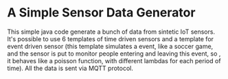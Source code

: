 # A Simple Sensor Data Generator 

This simple java code generate a bunch of data from sintetic IoT sensors. It's possible to use 6 templates of time driven sensors and a template for event driven sensor (this template simulates a event, like a soccer game, and the sensor is put to monitor people entering and leaving this event, so , it behaves like a poisson function, with different lambdas for each period of time).
All the data is sent via MQTT protocol.
